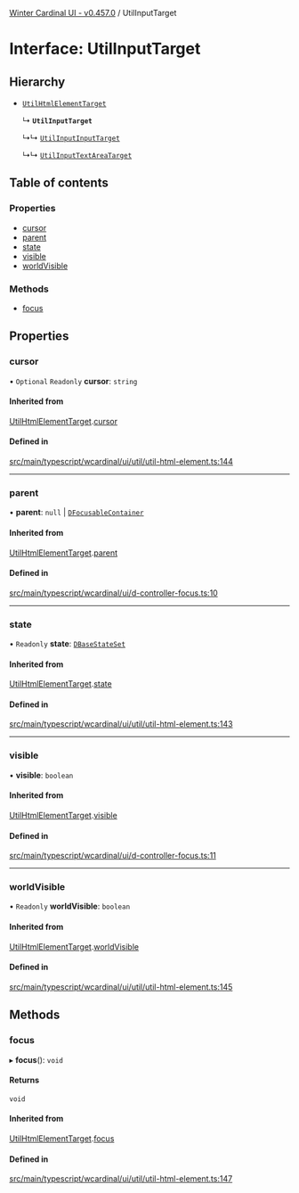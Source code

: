 [Winter Cardinal UI - v0.457.0](../index.md) / UtilInputTarget

# Interface: UtilInputTarget

## Hierarchy

- [`UtilHtmlElementTarget`](UtilHtmlElementTarget.md)

  ↳ **`UtilInputTarget`**

  ↳↳ [`UtilInputInputTarget`](UtilInputInputTarget.md)

  ↳↳ [`UtilInputTextAreaTarget`](UtilInputTextAreaTarget.md)

## Table of contents

### Properties

- [cursor](UtilInputTarget.md#cursor)
- [parent](UtilInputTarget.md#parent)
- [state](UtilInputTarget.md#state)
- [visible](UtilInputTarget.md#visible)
- [worldVisible](UtilInputTarget.md#worldvisible)

### Methods

- [focus](UtilInputTarget.md#focus)

## Properties

### cursor

• `Optional` `Readonly` **cursor**: `string`

#### Inherited from

[UtilHtmlElementTarget](UtilHtmlElementTarget.md).[cursor](UtilHtmlElementTarget.md#cursor)

#### Defined in

[src/main/typescript/wcardinal/ui/util/util-html-element.ts:144](https://github.com/winter-cardinal/winter-cardinal-ui/blob/v0.457.0/src/main/typescript/wcardinal/ui/util/util-html-element.ts#L144)

___

### parent

• **parent**: ``null`` \| [`DFocusableContainer`](DFocusableContainer.md)

#### Inherited from

[UtilHtmlElementTarget](UtilHtmlElementTarget.md).[parent](UtilHtmlElementTarget.md#parent)

#### Defined in

[src/main/typescript/wcardinal/ui/d-controller-focus.ts:10](https://github.com/winter-cardinal/winter-cardinal-ui/blob/v0.457.0/src/main/typescript/wcardinal/ui/d-controller-focus.ts#L10)

___

### state

• `Readonly` **state**: [`DBaseStateSet`](DBaseStateSet.md)

#### Inherited from

[UtilHtmlElementTarget](UtilHtmlElementTarget.md).[state](UtilHtmlElementTarget.md#state)

#### Defined in

[src/main/typescript/wcardinal/ui/util/util-html-element.ts:143](https://github.com/winter-cardinal/winter-cardinal-ui/blob/v0.457.0/src/main/typescript/wcardinal/ui/util/util-html-element.ts#L143)

___

### visible

• **visible**: `boolean`

#### Inherited from

[UtilHtmlElementTarget](UtilHtmlElementTarget.md).[visible](UtilHtmlElementTarget.md#visible)

#### Defined in

[src/main/typescript/wcardinal/ui/d-controller-focus.ts:11](https://github.com/winter-cardinal/winter-cardinal-ui/blob/v0.457.0/src/main/typescript/wcardinal/ui/d-controller-focus.ts#L11)

___

### worldVisible

• `Readonly` **worldVisible**: `boolean`

#### Inherited from

[UtilHtmlElementTarget](UtilHtmlElementTarget.md).[worldVisible](UtilHtmlElementTarget.md#worldvisible)

#### Defined in

[src/main/typescript/wcardinal/ui/util/util-html-element.ts:145](https://github.com/winter-cardinal/winter-cardinal-ui/blob/v0.457.0/src/main/typescript/wcardinal/ui/util/util-html-element.ts#L145)

## Methods

### focus

▸ **focus**(): `void`

#### Returns

`void`

#### Inherited from

[UtilHtmlElementTarget](UtilHtmlElementTarget.md).[focus](UtilHtmlElementTarget.md#focus)

#### Defined in

[src/main/typescript/wcardinal/ui/util/util-html-element.ts:147](https://github.com/winter-cardinal/winter-cardinal-ui/blob/v0.457.0/src/main/typescript/wcardinal/ui/util/util-html-element.ts#L147)
